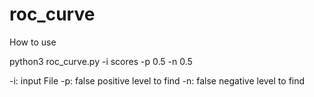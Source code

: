 # roc_curve

How to use

python3 roc_curve.py -i scores<Letra> -p 0.5 -n 0.5
  
  -i: input File
  -p: false positive level to find
  -n: false negative level to find
